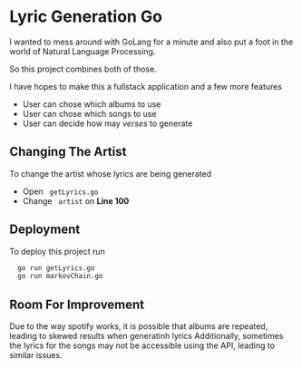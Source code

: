 
# Lyric Generation Go

I wanted to mess around with GoLang for a minute and also put a foot in the world of Natural Language Processing.

So this project combines both of those.

I have hopes to make this a fullstack application and a few more features
  - User can chose which albums to use
  - User can chose which songs to use
  - User can decide how may *verses* to generate

## Changing The Artist

To change the artist whose lyrics are being generated

  - Open ` getLyrics.go`
  - Change ` artist` on **Line 100**

## Deployment

To deploy this project run

```bash
  go run getLyrics.go
  go run markovChain.go
```

## Room For Improvement

Due to the way spotify works, it is possible that albums are repeated, leading to skewed results when generatinh lyrics
Additionally, sometimes the lyrics for the songs may not be accessible using the API, leading to similar issues.